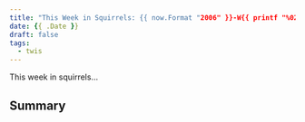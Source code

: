 ```yaml
---
title: "This Week in Squirrels: {{ now.Format "2006" }}-W{{ printf "%02d" (div (sub now.YearDay 1) 7 | add 1) }}"
date: {{ .Date }}
draft: false
tags:
  - twis
---
```


This week in squirrels...

## **Summary**
